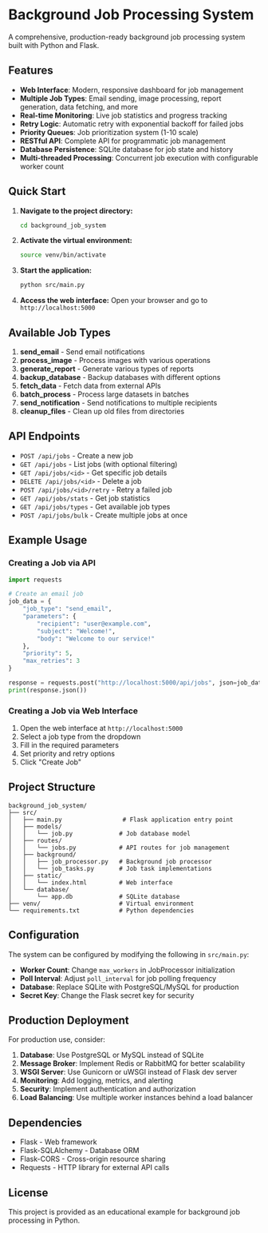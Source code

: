 # Background Job Processing System

A comprehensive, production-ready background job processing system built with Python and Flask.

## Features

- **Web Interface**: Modern, responsive dashboard for job management
- **Multiple Job Types**: Email sending, image processing, report generation, data fetching, and more
- **Real-time Monitoring**: Live job statistics and progress tracking
- **Retry Logic**: Automatic retry with exponential backoff for failed jobs
- **Priority Queues**: Job prioritization system (1-10 scale)
- **RESTful API**: Complete API for programmatic job management
- **Database Persistence**: SQLite database for job state and history
- **Multi-threaded Processing**: Concurrent job execution with configurable worker count

## Quick Start

1. **Navigate to the project directory:**
   ```bash
   cd background_job_system
   ```

2. **Activate the virtual environment:**
   ```bash
   source venv/bin/activate
   ```

3. **Start the application:**
   ```bash
   python src/main.py
   ```

4. **Access the web interface:**
   Open your browser and go to `http://localhost:5000`

## Available Job Types

1. **send_email** - Send email notifications
2. **process_image** - Process images with various operations
3. **generate_report** - Generate various types of reports
4. **backup_database** - Backup databases with different options
5. **fetch_data** - Fetch data from external APIs
6. **batch_process** - Process large datasets in batches
7. **send_notification** - Send notifications to multiple recipients
8. **cleanup_files** - Clean up old files from directories

## API Endpoints

- `POST /api/jobs` - Create a new job
- `GET /api/jobs` - List jobs (with optional filtering)
- `GET /api/jobs/<id>` - Get specific job details
- `DELETE /api/jobs/<id>` - Delete a job
- `POST /api/jobs/<id>/retry` - Retry a failed job
- `GET /api/jobs/stats` - Get job statistics
- `GET /api/jobs/types` - Get available job types
- `POST /api/jobs/bulk` - Create multiple jobs at once

## Example Usage

### Creating a Job via API

```python
import requests

# Create an email job
job_data = {
    "job_type": "send_email",
    "parameters": {
        "recipient": "user@example.com",
        "subject": "Welcome!",
        "body": "Welcome to our service!"
    },
    "priority": 5,
    "max_retries": 3
}

response = requests.post("http://localhost:5000/api/jobs", json=job_data)
print(response.json())
```

### Creating a Job via Web Interface

1. Open the web interface at `http://localhost:5000`
2. Select a job type from the dropdown
3. Fill in the required parameters
4. Set priority and retry options
5. Click "Create Job"

## Project Structure

```
background_job_system/
├── src/
│   ├── main.py                 # Flask application entry point
│   ├── models/
│   │   └── job.py             # Job database model
│   ├── routes/
│   │   └── jobs.py            # API routes for job management
│   ├── background/
│   │   ├── job_processor.py   # Background job processor
│   │   └── job_tasks.py       # Job task implementations
│   ├── static/
│   │   └── index.html         # Web interface
│   └── database/
│       └── app.db             # SQLite database
├── venv/                      # Virtual environment
└── requirements.txt           # Python dependencies
```

## Configuration

The system can be configured by modifying the following in `src/main.py`:

- **Worker Count**: Change `max_workers` in JobProcessor initialization
- **Poll Interval**: Adjust `poll_interval` for job polling frequency
- **Database**: Replace SQLite with PostgreSQL/MySQL for production
- **Secret Key**: Change the Flask secret key for security

## Production Deployment

For production use, consider:

1. **Database**: Use PostgreSQL or MySQL instead of SQLite
2. **Message Broker**: Implement Redis or RabbitMQ for better scalability
3. **WSGI Server**: Use Gunicorn or uWSGI instead of Flask dev server
4. **Monitoring**: Add logging, metrics, and alerting
5. **Security**: Implement authentication and authorization
6. **Load Balancing**: Use multiple worker instances behind a load balancer

## Dependencies

- Flask - Web framework
- Flask-SQLAlchemy - Database ORM
- Flask-CORS - Cross-origin resource sharing
- Requests - HTTP library for external API calls

## License

This project is provided as an educational example for background job processing in Python.

